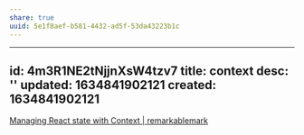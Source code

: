 ```yaml
---
share: true
uuid: 5e1f8aef-b581-4432-ad5f-53da43223b1c
---
```

---
id: 4m3R1NE2tNjjnXsW4tzv7
title: context
desc: ''
updated: 1634841902121
created: 1634841902121
---

[Managing React state with Context | remarkablemark](https://remarkablemark.org/blog/2021/03/21/managing-react-state-with-context/)

